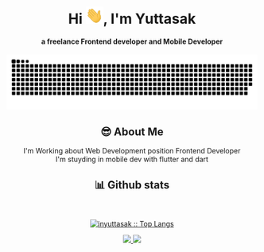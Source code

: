<div align="center">
<h1 align="center">Hi <img width="35" src="https://github.com/1999AZZAR/1999AZZAR/blob/main/resources/img/waving.gif">, I'm Yuttasak</h1>
<h4 align="center">a freelance Frontend developer and Mobile Developer</h4>
</div>

<div align="center">
  <a href="https://1999azzar.github.io/1999AZZAR/">
  <img  src="https://github.com/1999AZZAR/1999AZZAR/blob/main/resources/img/grid-snake.svg"
       alt="snake" /></a>
</div>

 <div>
  <h2 align="center"> 😎 About Me</h2>
  <p align="center">
  I'm Working about Web Development position Frontend Developer
    <br/>
  I'm stuyding in mobile dev with flutter and dart
  </p>
 </div>

  <div>
    <h2 align="center"> 📊 Github stats </h2>
      <br/>
        <p align="center">
          <a href="https://github.com/inyuttasak/">
          <img src="https://github-readme-stats.vercel.app/api/top-langs/?username=inyuttasak&langs_count=6&theme=onedark&layout=compact&hide_border=true" alt="inyuttasak :: Top Langs" /></a>
        </p>
        <p align="center">
          <a href="https://github.com/inyuttasak/">
          <img width="49.5%" src="https://github-readme-stats.vercel.app/api?username=inyuttasak&show_icons=true&theme=onedark&hide_border=true" />
          <img width="49.5%" src="https://github-readme-streak-stats.herokuapp.com/?user=inyuttasak&theme=onedark&hide_border=true" />
          </a>
       </p>
     <br>
  </div>    

